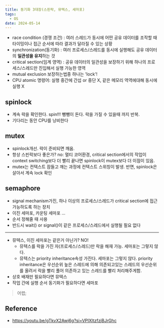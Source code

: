 ```yaml
---
title: 동기화 3대장(스핀락, 뮤텍스, 세마포)
tags:
  - OS
date: 2024-05-14
---
```

- race condition (경쟁 조건) : 여러 스레드가 동시에 어떤 공유 데이터를 조작할 때 타이밍이나 접근 순서에 따라 결과가 달라질 수 있는 상황
- synchronization(동기화) : 여러 프로세스/스레드를 동시에 실행해도 공유 데이터의 **일관성을 유지**하는 것
- critical section(임계 영역) : 공유 데이터의 일관성을 보장하기 위해 하나의 프로세스/스레드만 진입해서 실행 가능한 영역
- mutual exclusion 보장하는법중 하나는 'lock'!
- CPU atomic 명령어: 실행 중간에 간섭 or 중단 X, 같은 메모리 역역에대해 동시에 실행 X
## spinlock
- 계속 락을 확인한다. spin!!! 뺑뺑이 돈다. 락을 가질 수 있을때 까지 반복.
- 기다리는 동안 CPU를 낭비한다
## mutex
- spinlock개선. 락이 준비되면 깨움. 
- 항상 스핀락보다 좋은가? no: 멀티 코어환경, critical section에서의 작업이 context switching보다 더 빨리 끝나면 spinlock이 mutex보다 더 이점이 있음.
- mutex는 컨텍스트 잠들고 깨는 과정에 컨텍스트 스위칭이 발생. 반면, spinlock은 살아서 계속 lock 확인
## semaphore
- signal mechanism가진, 하나 이상의 프로세스/스레드가 critical section에 접근 가능하도록 하는 장치
- 이진 세마포, 카운팅 세마포 ...
- 순서 정해줄 때 사용
- 반드시 wait() or signal()이 같은 프로세스/스레드에서 실행될 필요 없다
---

- 뮤텍스, 이진 세마포는 같은거 아닌가? NO!
	- 뮤텍스를 락을 가진 자(프로세스/스레드)만 락을 해재 가능. 세마포는 그렇지 않다.
	- 뮤텍스는 priority inheritance속성 가진다. 세마포는 그렇지 않다. priority inheritance은 우선순위 높은 스레드에 의해 의존되고있는 스레드의 우선순위를 올려서 락을 빨리 풀어 의존하고 있는 스레드를 빨리 처리해주게함.
- 상호 배재만 필요하다면 뮤택스
- 작업 간에 실행 순서 동기화가 필요하다면 세마포 

> 어렵;
## Reference
- https://youtu.be/gTkvX2Awj6g?si=VPIXltzfzjBJrGhc